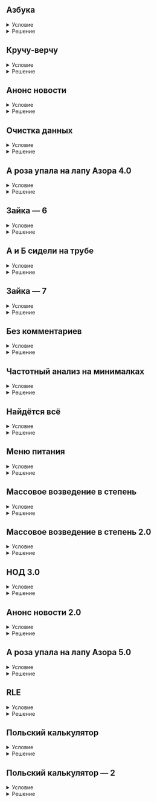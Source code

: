 ## Азбука

<details>
  <summary>Условие</summary>
  Знакомые нам воспитанники детского сада наконец-то начали учить буквы. 
  Воспитатель предложил ребятам назвать слова, которые начинаются с А, Б или В. Напишите программу, которая проверяет, что первая буква во всех словах — А, Б или В.
  
  ### Формат ввода
  Вводится натуральное число N — количество слов, названных детьми. 
  В каждой из последующих N строк записано по одному слову строчными буквам.
  
  ### Формат вывода
  YES — если все слова начинаются с нужной буквы. 
  NO — если хотя бы одно слово начинается не с нужной буквы.


</details>

<details>
  <summary>Решение</summary>

  ```python
  n = int(input())
  count = 0
  for i in range(n):
      text = input()
      if 1072 <= ord(text[0]) < 1075:
          count += 1
  if count == n:
      print(f"YES")
  else:
      print(f"NO")

  ```

</details>

## Кручу-верчу

<details>
  <summary>Условие</summary>
  Очень часто в текстовых редакторах требуется траспонировать (повернуть) текст. 
  К сожалению, в Python такая функция по умолчанию отсутствует. Давайте создадим программу, которая преобразует введённую строку из горизонтальной записи в вертикальную.
  
  ### Формат ввода
  Одна строка.
  
  ### Формат вывода
  Вертикальное представление введённой строки.


</details>

<details>
  <summary>Решение</summary>

  ```python
  for letter in input():
      print(f"{letter}")
  ```

</details>

## Анонс новости

<details>
  <summary>Условие</summary>
  Местная новостная компания заказала сайт. Его неотъемлемая часть — новостная лента. 
  Чтобы пользователи могли быстрее анализировать статьи, нужно сократить заголовки. Напишите программу, которая сокращает длинные заголовки до требуемой длины и завершает их многоточием ... при необходимости.
  
  ### Формат ввода
  Вводится натуральное число L — необходимая длина заголовка. 
  Вводится натуральное число N — количество заголовков, которые требуется сократить. 
  В каждой из последующих N строк записано по одному заголовку.
  
  ### Формат вывода
  Сокращённые заголовки.
  
  ### Примечание
  Многоточие учитывается при подсчёте длины заголовка.


</details>

<details>
  <summary>Решение</summary>

  ```python
  sokr = int(input())
  n = int(input())
  text = []
  for i in range(n):
      text += [input()]
      if len(text[i]) > sokr:
          text[i] = text[i][:sokr - 3] + "..."
  for i in range(n):
      print(text[i])

  ```

</details>

## Очистка данных

<details>
  <summary>Условие</summary>
  Местный провайдер собирает большое количество логов, однако зачастую файлы с отчётами приходят в негодность. 
  Самые частые проблемы — ошибки вида ## и @@@. 
  Напишите программу, которая избавляется от:
  
  - Двух символов # в начале информационных сообщений;
  - Строк, заканчивающихся тремя символами @.

  ### Формат ввода
  Вводятся строки отчёта. Признаком завершения ввода считается пустая строка.
  
  ### Формат вывода
  Очищенные данные.


</details>

<details>
  <summary>Решение</summary>

  ```python
  while (input_string := input()):
      if input_string[-3:] == '@@@':
          continue
      elif input_string[:2] == '##':
          print(input_string[2:])
      else:
          print(input_string)
  ```

</details>

## А роза упала на лапу Азора 4.0

<details>
  <summary>Условие</summary>
  Вернёмся к палиндромам — числам, словам и предложениям, которые читаются одинаково в оба направления. 
  Напишите программу, которая определяет, относится ли введённая строка к палиндромам.
  
  ### Формат ввода
  Вводится строка.
  
  ### Формат вывода
  Требуется вывести YES — если введенная строка является палиндромом, иначе – NO.


</details>

<details>
  <summary>Решение</summary>

  ```python
  text = input()
  if text == text[::-1]:
      print(f"YES")
  else:
      print(f"NO")

  ```

</details>

## Зайка — 6

<details>
  <summary>Условие</summary>
  Очередное путешествие родителей с детьми, очередная игра с поиском зверушек за окном.
  Давайте поиграем и найдём заек.
  
  ### Формат ввода
  В первой строке записано натуральное число N — количество выделенных придорожных местностей. 
  В каждой из N последующих строк записано описание придорожной местности.
  
  ### Формат вывода
  Количество заек.


</details>

<details>
  <summary>Решение</summary>

  ```python
  n = int(input())
  count = 0
  for i in range(n):
      text = input()
      text = text.split(" ")
      for j in range(len(text)):
          if "зайка" in text[j]:
              count += 1
  print(count)

  ```

</details>

## А и Б сидели на трубе

<details>
  <summary>Условие</summary>
  Сложение чисел весьма простая задача. 
  К сожалению, пользователи не всегда вводят данные так, как нам удобно.
  
  ### Формат ввода
  Два целых числа, разделённые пробелом.
  
  ### Формат вывода
  Одно целое число — сумма переданных чисел.


</details>

<details>
  <summary>Решение</summary>

  ```python
  text = input().split(" ")
  print(int(text[0]) + int(text[1]))
  ```

</details>

## Зайка — 7

<details>
  <summary>Условие</summary>
  Вновь поищем заек за окном поезда.

  ### Формат ввода
  В первой строке записано натуральное число N — количество выделенных придорожных местностей. 
  В каждой из N последующих строк записано описание придорожной местности.
  
  ### Формат вывода
  Для каждой строки нужно найти положение первого зайки. 
  Если в строке нет заек, то об этом нужно непременно сообщить.
  
  ### Примечание
  Для символов в строках используйте нумерацию с 1.


</details>

<details>
  <summary>Решение</summary>

  ```python
  n = int(input())
  founded = []
  for i in range(n):
      text = input()
      if text.find("зайка") != -1:
          founded.append(text.find("зайка") + 1)
      else:
          founded.append("Заек нет =(")
  for word in founded:
      print(f"{word}")

  ```

</details>

## Без комментариев

<details>
  <summary>Условие</summary>
  Мы надеемся, вы пишите комментарии к своему коду. Если так, то интерпретатор удаляет их перед тем, как выполнить код. Напишите программу, которая выполняет данную функцию за интерпретатор.

  ### Формат ввода
  Вводятся строки программы. 
  Признаком остановки является пустая строка.
  
  ### Формат вывода
  Каждую строку нужно очистить от комментариев. 
  А если комментарий — вся строка, то выводить её не надо.


</details>

<details>
  <summary>Решение</summary>

  ```python
  text = input()
  code = []
  while text:
      if text.find("#") != -1:
          if text.find("#") == 1:
              break
          else:
              code += [text.split("#")[0]]
      else:
          code += [text]
      text = input()
  for words in code:
      if words != "":
          print(f"{words}")
        
  ```

</details>

## Частотный анализ на минималках

<details>
  <summary>Условие</summary>
  Частотный анализ — подсчёт, какие символы чаще всего встречаются в тексте. Это важнейший инструмент взлома многих классических шифров — от шифра Цезаря и до шифровальной машины «Энигма». Выполним простой частотный анализ: выясним, какой символ встречается в тексте чаще всего.

  ### Формат ввода
  Вводятся строки, пока не будет введена строка «ФИНИШ».
  
  ### Формат вывода
  Выводится один символ в нижнем регистре — наиболее часто встречающийся.
  
  ### Примечания
  Пробелы в анализе не участвуют. 
  Если в результате анализа получено несколько ответов, следует вывести первый по алфавиту.


</details>

<details>
  <summary>Решение</summary>

  ```python
  words = dict()
  while (text := input()) != "ФИНИШ":
      for letter in text.lower():
          if letter != " ":
              if letter not in words:
                  count = 1
                  words[letter] = count
              else:
                  words[letter] += 1
  
  maxim = 0
  maxim_word = 'я'
  
  for letter in words:
      if words[letter] > maxim:
          maxim = words[letter]
          maxim_word = letter[0]
      elif maxim == words[letter]:
          if letter[0] < maxim_word:
              maxim_word = letter[0]
  print(maxim_word)
  ```

</details>

## Найдётся всё

<details>
  <summary>Условие</summary>
  Поиск информации — одна из основных нужд в современном мире. 
  Создайте программу, которая реализует маленький компонент поисковой системы.
  
  ### Формат ввода
  Вводится натуральное число N — количество страниц, среди которых требуется произвести поиск. 
  В каждой из последующих N строк записаны заголовки страниц. 
  В последней строке записан поисковый запрос.
  
  ### Формат вывода
  Вывести все заголовки страниц, в которых присутствует поисковый запрос (регистр не имеет значения). 
  Порядок заголовков должен сохраниться.


</details>

<details>
  <summary>Решение</summary>

  ```python
  n = int(input())
  code = list()
  for i in range(n):
      text = input()
      code.append(text)
  search_request = input().lower()
  for text in code:
      if search_request in text.lower():
          print(text)

  ```

</details>

## Меню питания

<details>
  <summary>Условие</summary>
  В детском саду ежедневно подают новую кашу на завтрак. 
  Каши чередуются в следующем порядке:
  
  - Манная;
  - Гречневая;
  - Пшённая;
  - Овсяная;
  - Рисовая.
    
  Напишите программу, которая строит расписание каш на ближайшие дни.
  
  ### Формат ввода
  Вводится натуральное число N — количество дней.
  
  ### Формат вывода
  Вывести список каш в порядке подачи.


</details>

<details>
  <summary>Решение</summary>

  ```python
  kashi = ['Рисовая', 'Манная', 'Гречневая', 'Пшённая', 'Овсяная']
  n = int(input())
  for i in range(1, n + 1):
      ostatok = i % 5
      print(f'{kashi[ostatok]}')
  ```

</details>

## Массовое возведение в степень

<details>
  <summary>Условие</summary>
  Часто возникают трудности, когда нужно выполнить множество однообразных операций. В таких случаях люди желают упростить себе работу. Напишите программу, которая возводит в заданную степень все числа, что передали пользователи.

  ### Формат ввода
  Вводится натуральное число N — количество чисел. 
  В каждой из последующих N строк записано по одному числу. 
  В последней строке записано натуральное число P — степень, в которую требуется возвести числа.
  
  ### Формат вывода
  Последовательность чисел, являющихся ответом.


</details>

<details>
  <summary>Решение</summary>

  ```python
  n = int(input())
  numbers = list()
  for i in range(n):
      numbers.append(int(input()))
  p = int(input())
  for numb in numbers:
      print(numb ** p)

  ```

</details>

## Массовое возведение в степень 2.0

<details>
  <summary>Условие</summary>
  Продолжим упрощать себе работу, минуя множество одинаковых операций. 
  Создадим новую программу, которая возводит в заданную степень все числа, переданные пользователем.
  
  ### Формат ввода
  В первой строке записана последовательность натуральных чисел, разделённых пробелами. 
  Во второй строке записано натуральное число P — степень, в которую требуется возвести числа.
  
  ### Формат вывода
  Последовательность чисел, являющихся ответом. 
  Числа вывести в одну строку через пробел.


</details>

<details>
  <summary>Решение</summary>

  ```python
  numbers = input().split()
  p = int(input())
  temp = list()
  for numb in numbers:
      temp.append(str(int(numb) ** p) + " ")
  print("".join(temp).rstrip(" "))

  ```

</details>

## НОД 3.0

<details>
  <summary>Условие</summary>
  Местному НИИ в очередной раз нужно находить наибольший общий делитель (НОД) нескольких чисел. 
  Руководство института вернулось с этой задачей к нам.
  
  ### Формат ввода
  В единственной строке записывается последовательность натуральных чисел, разделённых пробелами.
  
  ### Формат вывода
  Требуется вывести одно натуральное число — НОД всех данных чисел.
  
  ### Примечание
  Самый распространенный способ поиска НОД — Алгоритм Эвклида.


</details>

<details>
  <summary>Решение</summary>

  ```python
  string = input().split()

  numbers = []
  
  for digits in string:
      numbers.append(int(digits))
  
  current_gcd = numbers[0]
  
  for number in numbers[1:]:
      while number != 0:
          current_gcd, number = number, current_gcd % number
  
  print(current_gcd)
  ```

</details>

## Анонс новости 2.0

<details>
  <summary>Условие</summary>
  Попробуем ещё раз сократить заголовки для статей в ленте новостного сайта. Давайте сделаем программу, которая сокращает длинный заголовок до требуемой длины и завершает его многоточием ..., если это требуется.

  ### Формат ввода
  Вводится натуральное число L — необходимая длина заголовка. 
  Вводится натуральное число N — количество строк в заголовке новости. 
  В каждой из последующих N строк записано по одной строке заголовка.
  
  ### Формат вывода
  Сокращённый заголовок.
  
  ### Примечание
  Многоточие учитывается при подсчёте длины заголовка. 
  Символ перевода строки при подсчёте длины не учитывается.


</details>

<details>
  <summary>Решение</summary>

  ```python
  length = int(input())

  newline = '\n'
  header = ''
  newlines = []
  
  for _ in range(stings_number := int(input())):
      header += input() + newline
  
  header.strip('\n')
  
  for pos in range(len(header)):
      if header[pos] == newline:
          newlines.append(pos)
  
  header = header.replace(newline, "")
  
  if len(header) > length:
      header = header[:length - 3] + '...'
  
  while newlines:
      pos = newlines.pop(0)
      if (header[-3:] != '...') or (length - pos >= 4):
          header = header[:pos] + newline + header[pos:]
          length += 1
  
  print(header)
  ```

</details>

## А роза упала на лапу Азора 5.0

<details>
  <summary>Условие</summary>
  И снова напишем программу, которая определяет, палиндромом перед нами или нет.

  ### Формат ввода
  Вводится строка.
  
  ### Формат вывода
  Если введённая строка относится к палиндрому, то вывести YES, а иначе — NO.
  
  ### Примечание
  При проверке не обращайте внимания на регистр и пробелы.


</details>

<details>
  <summary>Решение</summary>

  ```python
  text = input().lower().replace(" ", "")
  if text == text[::-1]:
      print('YES')
  else:
      print('NO')
  ```

</details>

## RLE

<details>
  <summary>Условие</summary>
  RLE означает “run-length encoding”. Это способ сокращённой записи последовательности чего угодно (в случае этой задачи — цифр). При нём для подряд идущей группы одинаковых цифр (run) записываются сама эта цифра и длина этой группы (run length). Таким образом, 99999 превратится в 9 5 («девять пять раз») и так далее. RLE широко используется в самых разных областях. Напишите программу, которая кодирует строку цифр в RLE.

  ### Формат ввода
  Строка цифр длиной не меньше 1.
  
  ### Формат вывода
  Пары: сама цифра и количество повторений цифры подряд во введённой строке, как описано в условии и показано в примере.


</details>

<details>
  <summary>Решение</summary>

  ```python
  number = input()
  count = 0
  count_2 = 0
  need_digit = number[0]
  for digit in number:
      if need_digit == digit:
          count += 1
      else:
          print(f'{need_digit} {count}')
          need_digit = digit
          count = 1
  print(f'{need_digit} {count}')

  ```

</details>

## Польский калькулятор

<details>
  <summary>Условие</summary>
  Напишите программу, которая производит вычисление выражения, записанного в обратной польской нотации (ОПН).

  В ОПН нет ни скобок, ни приоритета операторов («умножение раньше сложения»).
  
  Чтобы прочитать выражение, записанное в таком формате, нужно просматривать выражение строго последовательно. Вводимые значения последовательно добавляются в стек. Когда встречается символ операции, то из стека извлекаются последние положенные туда значения, с ними проделывается эта операция и результат возвращается в стек.
  
  Если для операции важен порядок значений, с которыми она производится, то первым идёт число, лежавшее в стеке глубже. В частности, если операция — вычитание, то из предпоследнего числа в стеке вычитается последнее, а не наоборот.
  
  Изначально стек пустой, в результате полного вычисления выражения в нём должно остаться одно значение — результат вычислений.
  
  Первый пример следует читать так: в стек последовательно добавляются значения 7 2 3, а затем встречаем знак операции *. Тогда значения 2 и 3 извлекаются, перемножаются, результат 6 кладётся обратно в стек. Следующий знак извлекает из стека два оставшихся в нём значения 7 и 6, вычитает одно из другого и кладёт результат снова в стек. Выражение закончилось, в стеке одно число — 1, это и есть результат вычисления.
  
  ### Формат ввода
  Вводится одна строка, содержащая разделённые пробелами целые числа и знаки операций +, -, *, которые вместе составляют корректное выражение в обратной польской нотации.
  
  ### Формат вывода
  Выводится одно целое число — результат вычисления выражения.


</details>

<details>
  <summary>Решение</summary>

  ```python
  string = input()
  tokens = string.split(' ')
  
  operators = ['+', '-', '*', '/']
  stack = []
  
  while tokens != []:
      value = tokens.pop(0)
      if value.isdigit():
          stack.append(int(value))
      else:
          match value:
              case '+':
                  stack.append(stack.pop() + stack.pop())
              case '-':
                  stack.append(stack.pop(-2) - stack.pop())
              case '*':
                  stack.append(stack.pop() * stack.pop())
              case '/':
                  stack.append(stack.pop(-2) / stack.pop())
  
  print(stack[-1])
  ```

</details>

## Польский калькулятор — 2

<details>
  <summary>Условие</summary>
  Потренируемся в ОПН дальше. Операции, которые выполняются с одним значением, называются унарными, с двумя — бинарными, с тремя — тернарными. Давайте улучшим наш калькулятор, добавив поддержку следующих операций:

  - бинарные:
    - +(сложение),
    - -(вычитание),
    - *(умножение),
    - /(деление нацело; для отрицательных чисел работает по тем же правилам, что и в Python);
  - унарные:
    - ~(унарный минус — меняет знак),
    - !(факториал),
    - #(клонирование — вернуть в стек значение дважды);
  - тернарные:
    - @(возвращает в стек те же три значения, но в ином порядке: второе, третье, первое).
  
  ### Формат ввода
  Вводится одна строка, содержащая разделённые пробелами целые числа и знаки операций. Вместе они составляют корректное выражение в обратной польской нотации, не содержащее деления на ноль и взятия факториала от отрицательного числа.
  
  ### Формат вывода
  Выводится одно целое число — результат вычисления выражения.
  
  ### Примечание
  В первом примере стек по мере прочтения строки выглядит так:
  
  - 7
  - 7 1
  - 7 1 10
  - 7 1 10 100
  - 7 1 10 100 100
  - 7 1 10 10000
  - 7 10 10000 1
  - 7 10 9999
  - 7 10009
  - 10016
  - -10016
  


</details>

<details>
  <summary>Решение</summary>

  ```python
  expression = input()
  tokens = expression.split()
  
  uno = ['~', '#', '!']
  duo = ['+', '-', '*', '/']
  trio = ['@']
  operators = uno + duo + trio
  
  stack = []
  
  while tokens != []:
      token = tokens.pop(0)
      if token in uno:
          a = stack.pop()
          match token:
              case '~':
                  stack.append(-a)
              case '!':
                  res = 1
                  for i in range(1, a + 1):
                      res *= i
                  stack.append(res)
              case '#':
                  stack.append(a)
                  stack.append(a)
      elif token in duo:
          a = stack.pop()
          b = stack.pop()
          match token:
              case '+':
                  stack.append(b + a)
              case '-':
                  stack.append(b - a)
              case '*':
                  stack.append(b * a)
              case '/':
                  stack.append(b // a)
      elif token in trio:
          a = stack.pop()
          b = stack.pop()
          c = stack.pop()
          match token:
              case '@':
                  stack.append(b)
                  stack.append(a)
                  stack.append(c)
      else:
          stack.append(int(token))
  
  print(int(stack[-1]))
  ```

</details>
